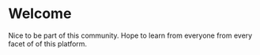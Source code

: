 # Welcome
Nice to be part of this community. Hope to learn from everyone from every facet of of this platform.
